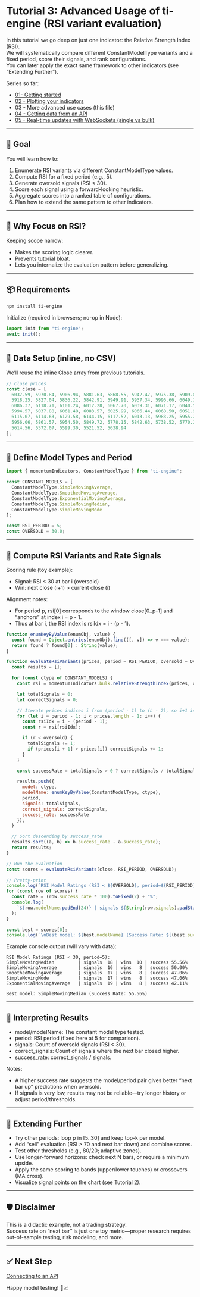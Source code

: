 # Tutorial 3: Advanced Usage of ti-engine (RSI variant evaluation)

In this tutorial we go deep on just one indicator: the Relative Strength Index (RSI).  
We will systematically compare different ConstantModelType variants and a fixed period, score their signals, and rank configurations.  
You can later apply the exact same framework to other indicators (see “Extending Further”).

Series so far:

- [01- Getting started](getting-started.md)
- [02 - Plotting your indicators](plotting.md)
- 03 - More advanced use cases (this file)
- [04 - Getting data from an API](api.md)
- [05 - Real-time updates with WebSockets (single vs bulk)](websockets.md)

---

## 🎯 Goal

You will learn how to:

1. Enumerate RSI variants via different ConstantModelType values.
2. Compute RSI for a fixed period (e.g., 5).
3. Generate oversold signals (RSI < 30).
4. Score each signal using a forward-looking heuristic.
5. Aggregate scores into a ranked table of configurations.
6. Plan how to extend the same pattern to other indicators.

---

## 🧩 Why Focus on RSI?

Keeping scope narrow:

- Makes the scoring logic clearer.
- Prevents tutorial bloat.
- Lets you internalize the evaluation pattern before generalizing.

---

## 📦 Requirements

```bash
npm install ti-engine
```

Initialize (required in browsers; no-op in Node):

```js
import init from "ti-engine";
await init();
```

---

## 📂 Data Setup (inline, no CSV)

We’ll reuse the inline Close array from previous tutorials.

```js
// Close prices
const close = [
  6037.59, 5970.84, 5906.94, 5881.63, 5868.55, 5942.47, 5975.38, 5909.03,
  5918.25, 5827.04, 5836.22, 5842.91, 5949.91, 5937.34, 5996.66, 6049.24,
  6086.37, 6118.71, 6101.24, 6012.28, 6067.70, 6039.31, 6071.17, 6040.53,
  5994.57, 6037.88, 6061.48, 6083.57, 6025.99, 6066.44, 6068.50, 6051.97,
  6115.07, 6114.63, 6129.58, 6144.15, 6117.52, 6013.13, 5983.25, 5955.25,
  5956.06, 5861.57, 5954.50, 5849.72, 5778.15, 5842.63, 5738.52, 5770.20,
  5614.56, 5572.07, 5599.30, 5521.52, 5638.94
];
```

---

## 🔧 Define Model Types and Period

```js
import { momentumIndicators, ConstantModelType } from "ti-engine";

const CONSTANT_MODELS = [
  ConstantModelType.SimpleMovingAverage,
  ConstantModelType.SmoothedMovingAverage,
  ConstantModelType.ExponentialMovingAverage,
  ConstantModelType.SimpleMovingMedian,
  ConstantModelType.SimpleMovingMode
];

const RSI_PERIOD = 5;
const OVERSOLD = 30.0;
```

---

## 🧮 Compute RSI Variants and Rate Signals

Scoring rule (toy example):
- Signal: RSI < 30 at bar i (oversold)
- Win: next close (i+1) > current close (i)

Alignment notes:
- For period p, rsi[0] corresponds to the window close[0..p-1] and “anchors” at index i = p - 1.
- Thus at bar i, the RSI index is rsiIdx = i - (p - 1).

```js
function enumKeyByValue(enumObj, value) {
  const found = Object.entries(enumObj).find(([, v]) => v === value);
  return found ? found[0] : String(value);
}

function evaluateRsiVariants(prices, period = RSI_PERIOD, oversold = OVERSOLD) {
  const results = [];

  for (const ctype of CONSTANT_MODELS) {
    const rsi = momentumIndicators.bulk.relativeStrengthIndex(prices, ctype, period);

    let totalSignals = 0;
    let correctSignals = 0;

    // Iterate prices indices i from (period - 1) to (L - 2), so i+1 is in range
    for (let i = period - 1; i < prices.length - 1; i++) {
      const rsiIdx = i - (period - 1);
      const r = rsi[rsiIdx];

      if (r < oversold) {
        totalSignals += 1;
        if (prices[i + 1] > prices[i]) correctSignals += 1;
      }
    }

    const successRate = totalSignals > 0 ? correctSignals / totalSignals : 0.0;

    results.push({
      model: ctype,
      modelName: enumKeyByValue(ConstantModelType, ctype),
      period,
      signals: totalSignals,
      correct_signals: correctSignals,
      success_rate: successRate
    });
  }

  // Sort descending by success_rate
  results.sort((a, b) => b.success_rate - a.success_rate);
  return results;
}

// Run the evaluation
const scores = evaluateRsiVariants(close, RSI_PERIOD, OVERSOLD);

// Pretty-print
console.log(`RSI Model Ratings (RSI < ${OVERSOLD}, period=${RSI_PERIOD}):`);
for (const row of scores) {
  const rate = (row.success_rate * 100).toFixed(2) + "%";
  console.log(
    `${row.modelName.padEnd(24)} | signals ${String(row.signals).padStart(3)} | wins ${String(row.correct_signals).padStart(3)} | success ${rate}`
  );
}

const best = scores[0];
console.log(`\nBest model: ${best.modelName} (Success Rate: ${(best.success_rate * 100).toFixed(2)}%)`);
```

Example console output (will vary with data):

```
RSI Model Ratings (RSI < 30, period=5):
SimpleMovingMedian         | signals  18 | wins  10 | success 55.56%
SimpleMovingAverage        | signals  16 | wins   8 | success 50.00%
SmoothedMovingAverage      | signals  17 | wins   8 | success 47.06%
SimpleMovingMode           | signals  17 | wins   8 | success 47.06%
ExponentialMovingAverage   | signals  19 | wins   8 | success 42.11%

Best model: SimpleMovingMedian (Success Rate: 55.56%)
```

---

## 🧠 Interpreting Results

- model/modelName: The constant model type tested.
- period: RSI period (fixed here at 5 for comparison).
- signals: Count of oversold signals (RSI < 30).
- correct_signals: Count of signals where the next bar closed higher.
- success_rate: correct_signals / signals.

Notes:
- A higher success rate suggests the model/period pair gives better “next bar up” predictions when oversold.
- If signals is very low, results may not be reliable—try longer history or adjust period/thresholds.

---

## 📝 Extending Further

- Try other periods: loop p in [5..30] and keep top-k per model.
- Add “sell” evaluation (RSI > 70 and next bar down) and combine scores.
- Test other thresholds (e.g., 80/20; adaptive zones).
- Use longer-forward horizons: check next N bars, or require a minimum upside.
- Apply the same scoring to bands (upper/lower touches) or crossovers (MA cross).
- Visualize signal points on the chart (see Tutorial 2).

---

## 🛡️ Disclaimer

This is a didactic example, not a trading strategy.  
Success rate on “next bar” is just one toy metric—proper research requires out-of-sample testing, risk modeling, and more.

---

## ✅ Next Step

[Connecting to an API](api.md)

Happy model testing! 🦀📈
